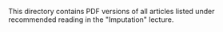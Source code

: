 This directory contains PDF versions of all articles listed under recommended reading in the "Imputation" lecture.
